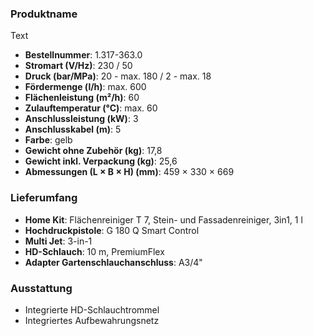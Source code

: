### Produktname
Text
- **Bestellnummer**: 1.317-363.0 
- **Stromart (V/Hz)**: 230 / 50
- **Druck (bar/MPa)**: 20 - max. 180 / 2 - max. 18
- **Fördermenge (l/h)**: max. 600
- **Flächenleistung (m²/h)**: 60
- **Zulauftemperatur (°C)**: max. 60
- **Anschlussleistung (kW)**: 3
- **Anschlusskabel (m)**: 5
- **Farbe**: gelb
- **Gewicht ohne Zubehör (kg)**: 17,8
- **Gewicht inkl. Verpackung (kg)**: 25,6
- **Abmessungen (L × B × H) (mm)**: 459 × 330 × 669 
### Lieferumfang

- **Home Kit**: Flächenreiniger T 7, Stein- und Fassadenreiniger, 3in1, 1 l
- **Hochdruckpistole**: G 180 Q Smart Control
- **Multi Jet**: 3-in-1
- **HD-Schlauch**: 10 m, PremiumFlex
- **Adapter Gartenschlauchanschluss**: A3/4" 

### Ausstattung

- Integrierte HD-Schlauchtrommel
- Integriertes Aufbewahrungsnetz
